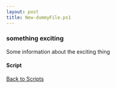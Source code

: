 ```yaml
---
layout: post
title: New-dummyFile.ps1
---
```


### something exciting

Some information about the exciting thing

#### Script

<script src="https://gist-it.appspot.com/github.com/BanterBoy/scripts-blog/blob/master/PowerShell/scripts/fileManagement/New-dummyFile.ps1"></script>

<a href="/menu/_pages/scripts.html">Back to Scripts</a>
